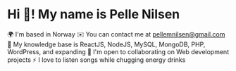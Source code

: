 # Hi 👋! My name is Pelle Nilsen

🌍  I'm based in Norway
✉️  You can contact me at pellemnilsen@gmail.com
🧠  My knowledge base is ReactJS, NodeJS, MySQL, MongoDB, PHP, WordPress, and expanding
🤝  I'm open to collaborating on Web development projects
⚡  I love to listen songs while chugging energy drinks
